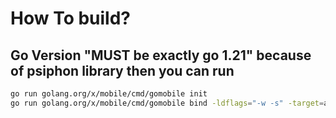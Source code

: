 # How To build?

## Go Version "MUST be exactly go 1.21" because of psiphon library then you can run

```sh
go run golang.org/x/mobile/cmd/gomobile init
go run golang.org/x/mobile/cmd/gomobile bind -ldflags="-w -s" -target=android -androidapi=21 -o=tun2socks.aar .
```
